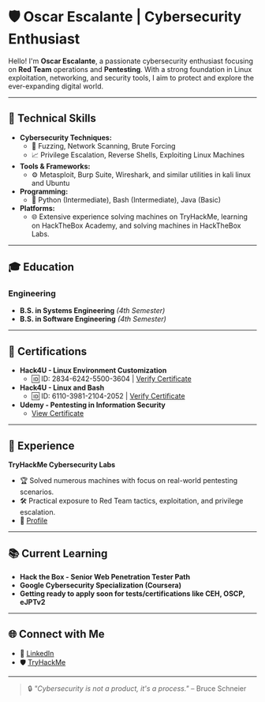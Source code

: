 # 🛡️ Oscar Escalante | Cybersecurity Enthusiast  

Hello! I'm **Oscar Escalante**, a passionate cybersecurity enthusiast focusing on **Red Team** operations and **Pentesting**. With a strong foundation in Linux exploitation, networking, and security tools, I aim to protect and explore the ever-expanding digital world.  

---

## 🧰 Technical Skills  
- **Cybersecurity Techniques:**  
  - 🎯 Fuzzing, Network Scanning, Brute Forcing  
  - 📈 Privilege Escalation, Reverse Shells, Exploiting Linux Machines  
- **Tools & Frameworks:**  
  - ⚙️ Metasploit, Burp Suite, Wireshark, and similar utilities in kali linux and Ubuntu
- **Programming:**  
  - 🐍 Python (Intermediate), Bash (Intermediate), Java (Basic)  
- **Platforms:**  
  - 🌐  Extensive experience solving machines on TryHackMe, learning on HackTheBox Academy, and solving machines in HackTheBox Labs.

---

## 🎓 Education  
### Engineering  
- **B.S. in Systems Engineering** *(4th Semester)*  
- **B.S. in Software Engineering** *(4th Semester)*  

---

## 📜 Certifications  
- **Hack4U - Linux Environment Customization**  
  - 🆔 ID: 2834-6242-5500-3604 | [Verify Certificate](https://hack4u.io/check-certificate/)  
- **Hack4U - Linux and Bash**  
  - 🆔 ID: 6110-3981-2104-2052 | [Verify Certificate](https://hack4u.io/check-certificate/)  
- **Udemy - Pentesting in Information Security**  
  - [View Certificate](https://www.udemy.com/certificate/UC-e40c7171-613b-4cf5-9317-59efc7b2c9a9/)  

---

## 💼 Experience  
**TryHackMe Cybersecurity Labs**  
- 🏆 Solved numerous machines with focus on real-world pentesting scenarios.  
- 🛠 Practical exposure to Red Team tactics, exploitation, and privilege escalation.  
- 🌟 [Profile](https://tryhackme.com/r/p/PhilosopherMan08)  

---

## 📚 Current Learning  
- **Hack the Box - Senior Web Penetration Tester Path**  
- **Google Cybersecurity Specialization (Coursera)**
- **Getting ready to apply soon for tests/certifications like CEH, OSCP, eJPTv2**

---

## 🌐 Connect with Me  
- 💼 [LinkedIn](www.linkedin.com/in/oscarescalantecam)  
- 🛡️ [TryHackMe](https://tryhackme.com/r/p/PhilosopherMan08)   

---

> 🔒 *"Cybersecurity is not a product, it's a process."* – Bruce Schneier  
